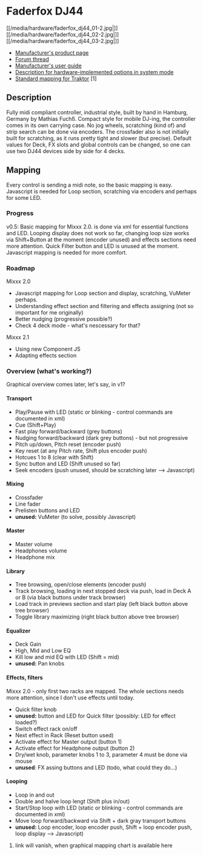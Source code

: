 # Faderfox DJ44

[[/media/hardware/faderfox_dj44_01-2.jpg|]]
[[/media/hardware/faderfox_dj44_02-2.jpg|]]
[[/media/hardware/faderfox_dj44_03-2.jpg|]]

  - [Manufacturer's product page](http://www.faderfox.de/dj44.html)
  - [Forum
    thread](https://www.mixxx.org/forums/viewtopic.php?f=7&t=9366&p=33897#p33897)
  - [Manufacturer's user
    guide](http://www.faderfox.de/PDF/Manual%20DJ44%20V01.pdf)
  - [Description for hardware-implemented options in system
    mode](http://www.faderfox.de/PDF/short%20description%20DJ44%20system%20V0100.PDF)
  - [Standard mapping for
    Traktor](http://www.faderfox.de/PDF/short%20description%20DJ44%20Traktor%20Pro%202%20V01.pdf)
    \[1\]

## Description

Fully midi compliant controller, industrial style, built by hand in
Hamburg, Germany by Mathias Fuchß. Compact style for mobile DJ-ing, the
controller comes in its own carrying case. No jog wheels, scratching
(kind of) and strip search can be done via encoders. The crossfader also
is not initially built for scratching, as it runs pretty tight and
slower (but precise). Default values for Deck, FX slots and global
controls can be changed, so one can use two DJ44 devices side by side
for 4 decks.

## Mapping

Every control is sending a midi note, so the basic mapping is easy.
Javascript is needed for Loop section, scratching via encoders and
perhaps for some LED.

### Progress

v0.5: Basic mapping for Mixxx 2.0. is done via xml for essential
functions and LED. Looping display does not work so far, changing loop
size works via Shift+Button at the moment (encoder unused) and effects
sections need more attention. Quick Filter button and LED is unused at
the moment. Javascript mapping is needed for more comfort.

### Roadmap

Mixxx 2.0

  - Javascript mapping for Loop section and display, scratching, VuMeter
    perhaps.
  - Understanding effect section and filtering and effects assigning
    (not so important for me originally)
  - Better nudging (progressive possible?)
  - Check 4 deck mode - what's nescessary for that?

Mixxx 2.1

  - Using new Component JS
  - Adapting effects section

### Overview (what's working?)

Graphical overview comes later, let's say, in v1?

#### Transport

  - Play/Pause with LED (static or blinking - control commands are
    documented in xml)
  - Cue (Shift+Play)
  - Fast play forward/backward (grey buttons)
  - Nudging forward/backward (dark grey buttons) - but not progressive
  - Pitch up/down, Pitch reset (encoder push)
  - Key reset (at any Pitch rate, Shift plus encoder push)
  - Hotcues 1 to 8 (clear with Shift)
  - Sync button and LED (Shift unused so far)
  - Seek encoders (push unused, should be scratching later --\>
    Javascript)

#### Mixing

  - Crossfader
  - Line fader
  - Prelisten buttons and LED
  - **unused:** VuMeter (to solve, possibly Javascript)

#### Master

  - Master volume
  - Headphones volume
  - Headphone mix

#### Library

  - Tree browsing, open/close elements (encoder push)
  - Track browsing, loading in next stopped deck via push, load in Deck
    A or B (via black buttons under track browser)
  - Load track in previews section and start play (left black button
    above tree browser)
  - Toggle library maximizing (right black button above tree browser)

#### Equalizer

  - Deck Gain
  - High, Mid and Low EQ
  - Kill low and mid EQ with LED (Shift = mid)
  - **unused:** Pan knobs

#### Effects, filters

Mixxx 2.0 - only first two racks are mapped. The whole sections needs
more attention, since I don't use effects until today.

  - Quick filter knob
  - **unused:** button and LED for Quick filter (possibly: LED for
    effect loaded?)
  - Switch effect rack on/off
  - Next effect in Rack (Reset button used)
  - Activate effect for Master output (button 1)
  - Activate effect for Headphone output (button 2)
  - Dry/wet knob, parameter knobs 1 to 3, parameter 4 must be done via
    mouse
  - **unused**: FX assing buttons and LED (todo, what could they do...)

#### Looping

  - Loop in and out
  - Double and halve loop lengt (Shift plus in/out)
  - Start/Stop loop with LED (static or blinking - control commands are
    documented in xml)
  - Move loop forward/backward via Shift + dark gray transport buttons
  - **unused:** Loop encoder, loop encoder push, Shift + loop encoder
    push, loop display --\> Javascript)

<!-- end list -->

1.  link will vanish, when graphical mapping chart is available here
